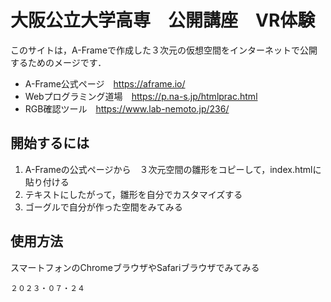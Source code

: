 # 大阪公立大学高専　公開講座　VR体験

このサイトは，A-Frameで作成した３次元の仮想空間をインターネットで公開するためのメージです．

- A-Frame公式ページ　https://aframe.io/
- Webプログラミング道場　https://p.na-s.jp/htmlprac.html
- RGB確認ツール　https://www.lab-nemoto.jp/236/

## 開始するには

1. A-Frameの公式ページから　３次元空間の雛形をコピーして，index.htmlに貼り付ける
2. テキストにしたがって，雛形を自分でカスタマイズする
3. ゴーグルで自分が作った空間をみてみる

## 使用方法

スマートフォンのChromeブラウザやSafariブラウザでみてみる

```Date
２０２３・０７・２４
